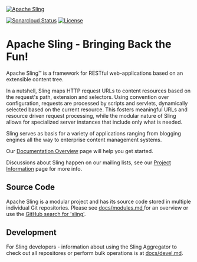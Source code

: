 [![Apache Sling](https://sling.apache.org/res/logos/sling.png)](https://sling.apache.org)

&#32;[![Sonarcloud Status](https://sonarcloud.io/api/project_badges/measure?project=apache_sling-aggregator&metric=alert_status)](https://sonarcloud.io/dashboard?id=apache_sling-aggregator) [![License](https://img.shields.io/badge/License-Apache%202.0-blue.svg)](https://www.apache.org/licenses/LICENSE-2.0)

# Apache Sling - Bringing Back the Fun!

Apache Sling™ is a framework for RESTful web-applications based on an extensible content tree.

In a nutshell, Sling maps HTTP request URLs to content resources based on the request's path, extension and selectors. Using convention over configuration, requests are processed by scripts and servlets, dynamically selected based on the current resource. This fosters meaningful URLs and resource driven request processing, while the modular nature of Sling allows for specialized server instances that include only what is needed.

Sling serves as basis for a variety of applications ranging from blogging engines all the way to enterprise content management systems.

Our [Documentation Overview](https://sling.apache.org/documentation.html) page will help you get started.

Discussions about Sling happen on our mailing lists, see our [Project Information](https://sling.apache.org/project-information.html) page for more info.

## Source Code

Apache Sling is a modular project and has its source code stored in multiple individual Git repositories. Please see [docs/modules.md
](docs/modules.md) for an overview or use the [GitHub search for 'sling'](https://github.com/apache?q=sling&type=all&language=&sort=).

## Development

For Sling developers - information about using the Sling Aggregator to check out all repositores or perform bulk operations is at [docs/devel.md](docs/devel.md).
